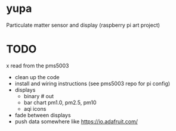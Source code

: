 # yupa

Particulate matter sensor and display (raspberry pi art project)


# TODO

x read from the pms5003
- clean up the code
- install and wiring instructions (see pms5003 repo for pi config)
- displays
    - binary # out
    - bar chart pm1.0, pm2.5, pm10
    - aqi icons
- fade between displays
- push data somewhere like https://io.adafruit.com/